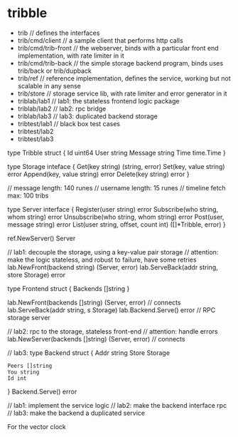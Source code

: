 # tribble

- trib                  // defines the interfaces
- trib/cmd/client       // a sample client that performs http calls
- trib/cmd/trib-front   // the webserver, binds with a particular front end implementation, with rate limiter in it
- trib/cmd/trib-back    // the simple storage backend program, binds uses trib/back or trib/dupback
- trib/ref              // reference implementation, defines the service, working but not scalable in any sense
- trib/store       // storage service lib, with rate limiter and error generator in it
- triblab/lab1     // lab1: the stateless frontend logic package
- triblab/lab2     // lab2: rpc bridge
- triblab/lab3     // lab3: duplicated backend storage
- tribtest/lab1	   // black box test cases
- tribtest/lab2
- tribtest/lab3 

type Tribble struct {
	Id uint64
    User string
    Message string
    Time time.Time
}

type Storage inteface {
    Get(key string) (string, error)
    Set(key, value string) error
    Append(key, value string) error
    Delete(key string) error
}

// message length: 140 runes
// username length: 15 runes
// timeline fetch max: 100 tribs

type Server interface {
    Register(user string) error
    Subscribe(who string, whom string) error
    Unsubscribe(who string, whom string) error
    Post(user, message string) error
    List(user string, offset, count int) ([]*Tribble, error)
}

ref.NewServer() Server

// lab1: decouple the storage, using a key-value pair storage
// attention: make the logic stateless, and robust to failure, have some retries
lab.NewFront(backend string) (Server, error)
lab.ServeBack(addr string, store Storage) error

type Frontend struct {
	Backends []string
}

lab.NewFront(backends []string) (Server, error) // connects
lab.ServeBack(addr string, s Storage)
lab.Backend.Serve() error // RPC storage server

// lab2: rpc to the storage, stateless front-end
// attention: handle errors
lab.NewServer(backends []string) (Server, error) // connects 

// lab3:
type Backend struct {
	Addr string
	Store Storage

    Peers []string
    You string
    Id int
}
Backend.Serve() error

// lab1: implement the service logic
// lab2: make the backend interface rpc
// lab3: make the backend a duplicated service

For the vector clock 
